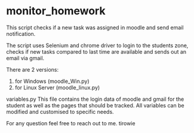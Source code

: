 # monitor_homework
This script checks if a new task was assigned in moodle and send email notification.

The script uses Selenium and chrome driver to login to the students zone, checks if new tasks compared to last time are available and sends out an email via gmail.

There are 2 versions:
1. for Windows (moodle_Win.py)
2. for Linux Server (moodle_linux.py)

variables.py
This file contains the login data of moodle and gmail for the student as well as the pages that should be tracked.
All variables can be modified and customised to specific needs.

For any question feel free to reach out to me.
tirowie

